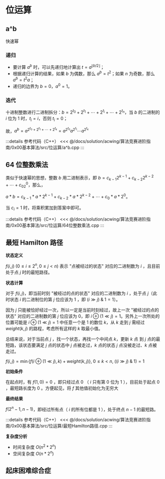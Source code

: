 # 位运算

## a^b

快速幂

### 递归

- 要计算 $a^b$ 时，可以先递归地计算出 $t = a^{\lfloor b/2 \rfloor}$；
- 根据递归计算的结果，如果 $b$ 为偶数，那么 $a^b = t^2$；如果 $n$ 为奇数，那么 $a^b = t^2a$；
- 递归的边界为 $b=0$，$a^0=1$。

### 迭代

十进制整数进行二进制拆分：$b=2^{t_0}+2^{t_1}+\cdots+2^{t_i}+\cdots+2^{t_n}$，当 $b$ 的二进制的 $i$ 位为 $1$ 时，$t_i = i$，否则 $t_i=0$；

故，$a^b=a^{2^{t_0}+2^{t_1}+\cdots+2^{t_k}}=a^{2^{t_0}}a^{2^{t_1}}\cdots a^{2^{t_k}}$

:::details 参考代码（C++）
<<< @/docs/solution/acwing/算法竞赛进阶指南/0x00基本算法/src/位运算/a^b.cpp
:::

## 64 位整数乘法

类似于快速幂的思想，整数 $b$ 用二进制表示，即 $b=c_{k-1}2^{k-1}+c_{k-2}2^{k-2}+\cdots +c_02^0$，那么，

$a*b=c_{k-1}*a*2^{k-1}+c_{k-2}*a*2^{k-2}+\cdots +c_0*a*2^0$。

当 $c_i=1$ 时，将乘积累加到答案中即可。

:::details 参考代码（C++）
<<< @/docs/solution/acwing/算法竞赛进阶指南/0x00基本算法/src/位运算/64位整数乘法.cpp
:::

## 最短 Hamilton 路径

**状态定义**

$f(i,j)\;(0≤i≤2^n,0≤j<n)$ 表示 "点被经过的状态" 对应的二进制数为 $i$ ，且目前处于点 $j$ 时的最短路径。

**状态计算**

对于 $f(i,j)$，即当前时刻 "被经过的点的状态" 对应的二进制数为 $i$ ，处于点 $j$（此时状态 $i$ 的二进制位的第 $j$ 位应该为 $1$ ，即 $(i\gg j)\;\&\;1 = 1$）。

因为 $j$ 只能被恰好经过一次，所以一定是当前时刻经过，故上一次 "被经过的点的状态" 对应的二进制数的第 $j$ 位应该为 $0$，即 $i\oplus(1\ll j)=1$。另外上一次所处的位置可能是 $i\oplus(1\ll j)=1$ 中任意一个是 $1$ 的数位 $k$，从 $k$ 走到 $j$ 需经过 $weight(k,j)$ 的路程，考虑所有这样的 $k$ 取最小值。 

总结来说，对于当前点 $j$ ，找一个状态，再找一个中间点 $k$，更新 $k$ 点 到 $j$ 点的最短路，该状态要满足 $j$ 点的状态中 $j$ 点被走过，$k$ 点的状态 $j$ 点没被走过、$k$ 点被走过。

$f(i,j)=\min\{f(i\oplus(1 \ll j),k)+weight(k,j)\},\; 0≤k<n,\;((i \gg j) \;\&\; 1) = 1$

**初始条件**

在起点时，有 $f(1,0)=0$ ，即只经过点 $0$ （ $i$ 只有第 $0$ 位为 $1$ ），目前处于起点 $0$ ，最短路长度为 $0$ 。方便起见，将 $f$ 其他值初始化为无穷大

**最终结果**

$f(2^n-1,n-1)$，即经过所有点（ $i$ 的所有位都是 $1$ ），处于终点 $n-1$ 的最短路。

:::details 参考代码（C++）
<<< @/docs/solution/acwing/算法竞赛进阶指南/0x00基本算法/src/位运算/最短Hamilton路径.cpp
:::

**复杂度分析**

- 时间复杂度 $O(n^2*2^n)$
- 空间复杂度 $O(n*2^n)$

## 起床困难综合症

​	